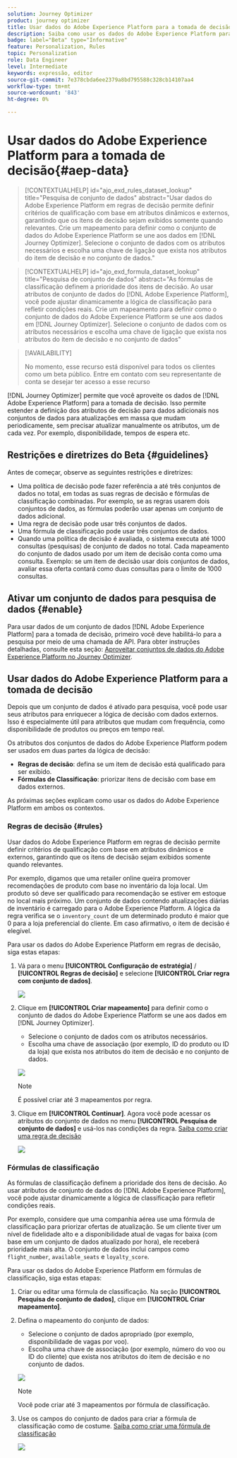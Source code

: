 ```yaml
---
solution: Journey Optimizer
product: journey optimizer
title: Usar dados do Adobe Experience Platform para a tomada de decisão (Beta)
description: Saiba como usar os dados do Adobe Experience Platform para a tomada de decisões.
badge: label="Beta" type="Informative"
feature: Personalization, Rules
topic: Personalization
role: Data Engineer
level: Intermediate
keywords: expressão, editor
source-git-commit: 7e378cbda6ee2379a8bd795588c328cb14107aa4
workflow-type: tm+mt
source-wordcount: '843'
ht-degree: 0%

---
```


# Usar dados do Adobe Experience Platform para a tomada de decisão{#aep-data}

>[!CONTEXTUALHELP]
>id="ajo_exd_rules_dataset_lookup"
>title="Pesquisa de conjunto de dados"
>abstract="Usar dados do Adobe Experience Platform em regras de decisão permite definir critérios de qualificação com base em atributos dinâmicos e externos, garantindo que os itens de decisão sejam exibidos somente quando relevantes. Crie um mapeamento para definir como o conjunto de dados do Adobe Experience Platform se une aos dados em [!DNL Journey Optimizer]. Selecione o conjunto de dados com os atributos necessários e escolha uma chave de ligação que exista nos atributos do item de decisão e no conjunto de dados."

>[!CONTEXTUALHELP]
>id="ajo_exd_formula_dataset_lookup"
>title="Pesquisa de conjunto de dados"
>abstract="As fórmulas de classificação definem a prioridade dos itens de decisão. Ao usar atributos de conjunto de dados do [!DNL Adobe Experience Platform], você pode ajustar dinamicamente a lógica de classificação para refletir condições reais. Crie um mapeamento para definir como o conjunto de dados do Adobe Experience Platform se une aos dados em [!DNL Journey Optimizer]. Selecione o conjunto de dados com os atributos necessários e escolha uma chave de ligação que exista nos atributos do item de decisão e no conjunto de dados"

>[!AVAILABILITY]
>
>No momento, esse recurso está disponível para todos os clientes como um beta público. Entre em contato com seu representante de conta se desejar ter acesso a esse recurso

[!DNL Journey Optimizer] permite que você aproveite os dados de [!DNL Adobe Experience Platform] para a tomada de decisão. Isso permite estender a definição dos atributos de decisão para dados adicionais nos conjuntos de dados para atualizações em massa que mudam periodicamente, sem precisar atualizar manualmente os atributos, um de cada vez. Por exemplo, disponibilidade, tempos de espera etc.

## Restrições e diretrizes do Beta {#guidelines}

Antes de começar, observe as seguintes restrições e diretrizes:

* Uma política de decisão pode fazer referência a até três conjuntos de dados no total, em todas as suas regras de decisão e fórmulas de classificação combinadas. Por exemplo, se as regras usarem dois conjuntos de dados, as fórmulas poderão usar apenas um conjunto de dados adicional.
* Uma regra de decisão pode usar três conjuntos de dados.
* Uma fórmula de classificação pode usar três conjuntos de dados.
* Quando uma política de decisão é avaliada, o sistema executa até 1000 consultas (pesquisas) de conjunto de dados no total. Cada mapeamento do conjunto de dados usado por um item de decisão conta como uma consulta. Exemplo: se um item de decisão usar dois conjuntos de dados, avaliar essa oferta contará como duas consultas para o limite de 1000 consultas.

## Ativar um conjunto de dados para pesquisa de dados {#enable}

Para usar dados de um conjunto de dados [!DNL Adobe Experience Platform] para a tomada de decisão, primeiro você deve habilitá-lo para a pesquisa por meio de uma chamada de API. Para obter instruções detalhadas, consulte esta seção: [Aproveitar conjuntos de dados do Adobe Experience Platform no Journey Optimizer](../data/lookup-aep-data.md).

## Usar dados do Adobe Experience Platform para a tomada de decisão

Depois que um conjunto de dados é ativado para pesquisa, você pode usar seus atributos para enriquecer a lógica de decisão com dados externos. Isso é especialmente útil para atributos que mudam com frequência, como disponibilidade de produtos ou preços em tempo real.

Os atributos dos conjuntos de dados do Adobe Experience Platform podem ser usados em duas partes da lógica de decisão:

* **Regras de decisão**: defina se um item de decisão está qualificado para ser exibido.
* **Fórmulas de Classificação**: priorizar itens de decisão com base em dados externos.

As próximas seções explicam como usar os dados do Adobe Experience Platform em ambos os contextos.

### Regras de decisão {#rules}

Usar dados do Adobe Experience Platform em regras de decisão permite definir critérios de qualificação com base em atributos dinâmicos e externos, garantindo que os itens de decisão sejam exibidos somente quando relevantes.

Por exemplo, digamos que uma retailer online queira promover recomendações de produto com base no inventário da loja local. Um produto só deve ser qualificado para recomendação se estiver em estoque no local mais próximo. Um conjunto de dados contendo atualizações diárias de inventário é carregado para o Adobe Experience Platform. A lógica da regra verifica se o `inventory_count` de um determinado produto é maior que 0 para a loja preferencial do cliente. Em caso afirmativo, o item de decisão é elegível.

Para usar os dados do Adobe Experience Platform em regras de decisão, siga estas etapas:

1. Vá para o menu **[!UICONTROL Configuração de estratégia]** / **[!UICONTROL Regras de decisão]** e selecione **[!UICONTROL Criar regra com conjunto de dados]**.

   ![](assets/exd-lookup-rule.png)

1. Clique em **[!UICONTROL Criar mapeamento]** para definir como o conjunto de dados do Adobe Experience Platform se une aos dados em [!DNL Journey Optimizer].

   * Selecione o conjunto de dados com os atributos necessários.
   * Escolha uma chave de associação (por exemplo, ID do produto ou ID da loja) que exista nos atributos do item de decisão e no conjunto de dados.

   ![](assets/exd-lookup-mapping.png)

   >[!NOTE]
   >
   >É possível criar até 3 mapeamentos por regra.

1. Clique em **[!UICONTROL Continuar]**. Agora você pode acessar os atributos do conjunto de dados no menu **[!UICONTROL Pesquisa de conjunto de dados]** e usá-los nas condições da regra. [Saiba como criar uma regra de decisão](../experience-decisioning/rules.md#create)

   ![](assets/exd-lookup-menu.png)

### Fórmulas de classificação

As fórmulas de classificação definem a prioridade dos itens de decisão. Ao usar atributos de conjunto de dados do [!DNL Adobe Experience Platform], você pode ajustar dinamicamente a lógica de classificação para refletir condições reais.

Por exemplo, considere que uma companhia aérea use uma fórmula de classificação para priorizar ofertas de atualização. Se um cliente tiver um nível de fidelidade alto e a disponibilidade atual de vagas for baixa (com base em um conjunto de dados atualizado por hora), ele receberá prioridade mais alta. O conjunto de dados inclui campos como `flight_number`, `available_seats` e `loyalty_score`.

Para usar os dados do Adobe Experience Platform em fórmulas de classificação, siga estas etapas:

1. Criar ou editar uma fórmula de classificação. Na seção **[!UICONTROL Pesquisa de conjunto de dados]**, clique em **[!UICONTROL Criar mapeamento]**.

1. Defina o mapeamento do conjunto de dados:

   * Selecione o conjunto de dados apropriado (por exemplo, disponibilidade de vagas por voo).
   * Escolha uma chave de associação (por exemplo, número do voo ou ID do cliente) que exista nos atributos do item de decisão e no conjunto de dados.

   ![](assets/exd-lookup-formula-mapping.png)

   >[!NOTE]
   >
   >Você pode criar até 3 mapeamentos por fórmula de classificação.

1. Use os campos do conjunto de dados para criar a fórmula de classificação como de costume. [Saiba como criar uma fórmula de classificação](../experience-decisioning/exd-ranking-formulas.md#create-ranking-formula)

   ![](assets/exd-lookup-formula-criteria.png)
